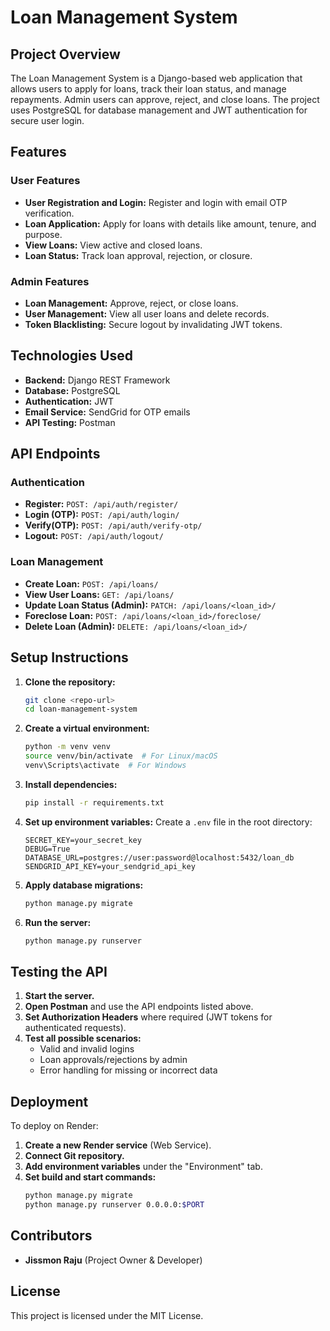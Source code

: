 # Loan Management System

## Project Overview
The Loan Management System is a Django-based web application that allows users to apply for loans, track their loan status, and manage repayments. Admin users can approve, reject, and close loans. The project uses PostgreSQL for database management and JWT authentication for secure user login.

## Features
### User Features
- **User Registration and Login:** Register and login with email OTP verification.
- **Loan Application:** Apply for loans with details like amount, tenure, and purpose.
- **View Loans:** View active and closed loans.
- **Loan Status:** Track loan approval, rejection, or closure.

### Admin Features
- **Loan Management:** Approve, reject, or close loans.
- **User Management:** View all user loans and delete records.
- **Token Blacklisting:** Secure logout by invalidating JWT tokens.

## Technologies Used
- **Backend:** Django REST Framework
- **Database:** PostgreSQL
- **Authentication:** JWT 
- **Email Service:** SendGrid for OTP emails
- **API Testing:** Postman

## API Endpoints
### Authentication
- **Register:** `POST: /api/auth/register/`
- **Login (OTP):** `POST: /api/auth/login/`
- **Verify(OTP):** `POST: /api/auth/verify-otp/`
- **Logout:** `POST: /api/auth/logout/`

### Loan Management
- **Create Loan:** `POST: /api/loans/`
- **View User Loans:** `GET: /api/loans/`
- **Update Loan Status (Admin):** `PATCH: /api/loans/<loan_id>/`
- **Foreclose Loan:** `POST: /api/loans/<loan_id>/foreclose/`
- **Delete Loan (Admin):** `DELETE: /api/loans/<loan_id>/`

## Setup Instructions
1. **Clone the repository:**
   ```bash
   git clone <repo-url>
   cd loan-management-system
   ```
2. **Create a virtual environment:**
   ```bash
   python -m venv venv
   source venv/bin/activate  # For Linux/macOS
   venv\Scripts\activate  # For Windows
   ```
3. **Install dependencies:**
   ```bash
   pip install -r requirements.txt
   ```
4. **Set up environment variables:**
   Create a `.env` file in the root directory:
   ```plaintext
   SECRET_KEY=your_secret_key
   DEBUG=True
   DATABASE_URL=postgres://user:password@localhost:5432/loan_db
   SENDGRID_API_KEY=your_sendgrid_api_key
   ```
5. **Apply database migrations:**
   ```bash
   python manage.py migrate
   ```
6. **Run the server:**
   ```bash
   python manage.py runserver
   ```

## Testing the API
1. **Start the server.**
2. **Open Postman** and use the API endpoints listed above.
3. **Set Authorization Headers** where required (JWT tokens for authenticated requests).
4. **Test all possible scenarios:**
   - Valid and invalid logins
   - Loan approvals/rejections by admin
   - Error handling for missing or incorrect data

## Deployment
To deploy on Render:
1. **Create a new Render service** (Web Service).
2. **Connect Git repository.**
3. **Add environment variables** under the "Environment" tab.
4. **Set build and start commands:**
   ```bash
   python manage.py migrate
   python manage.py runserver 0.0.0.0:$PORT
   ```

## Contributors
- **Jissmon Raju** (Project Owner & Developer)

## License
This project is licensed under the MIT License.
